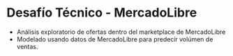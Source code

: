 # Desafío Técnico - MercadoLibre

- Análisis exploratorio de ofertas dentro del marketplace de MercadoLibre
- Modelado usando datos de MercadoLibre para predecir volúmen de ventas.
